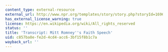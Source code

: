 ```yaml
---
content_type: external-resource
external_url: http://www.npr.org/templates/story/story.php?storyId=16969460
has_external_license_warning: true
license: https://en.wikipedia.org/wiki/All_rights_reserved
status: ''
title: 'Transcript: Mitt Romney''s Faith Speech'
uid: c857ba8e-fe2d-4cd4-acc6-3bf15f8b1c7a
wayback_url: ''
---
```

